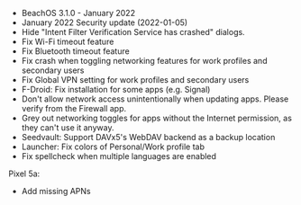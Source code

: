 * BeachOS 3.1.0 - January 2022
* January 2022 Security update (2022-01-05)
* Hide "Intent Filter Verification Service has crashed" dialogs.
* Fix Wi-Fi timeout feature
* Fix Bluetooth timeout feature
* Fix crash when toggling networking features for work profiles and secondary users
* Fix Global VPN setting for work profiles and secondary users
* F-Droid: Fix installation for some apps (e.g. Signal)
* Don't allow network access unintentionally when updating apps. Please verify from the Firewall app.
* Grey out networking toggles for apps without the Internet permission, as they can't use it anyway.
* Seedvault: Support DAVx5's WebDAV backend as a backup location
* Launcher: Fix colors of Personal/Work profile tab
* Fix spellcheck when multiple languages are enabled

Pixel 5a:
* Add missing APNs
